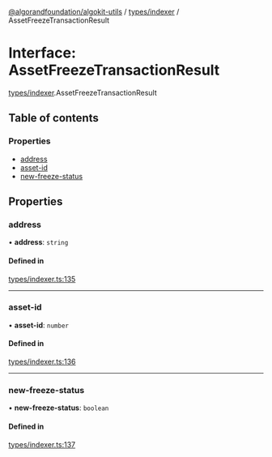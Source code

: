 [@algorandfoundation/algokit-utils](../README.md) / [types/indexer](../modules/types_indexer.md) / AssetFreezeTransactionResult

# Interface: AssetFreezeTransactionResult

[types/indexer](../modules/types_indexer.md).AssetFreezeTransactionResult

## Table of contents

### Properties

- [address](types_indexer.AssetFreezeTransactionResult.md#address)
- [asset-id](types_indexer.AssetFreezeTransactionResult.md#asset-id)
- [new-freeze-status](types_indexer.AssetFreezeTransactionResult.md#new-freeze-status)

## Properties

### address

• **address**: `string`

#### Defined in

[types/indexer.ts:135](https://github.com/algorandfoundation/algokit-utils-ts/blob/600c806/src/types/indexer.ts#L135)

___

### asset-id

• **asset-id**: `number`

#### Defined in

[types/indexer.ts:136](https://github.com/algorandfoundation/algokit-utils-ts/blob/600c806/src/types/indexer.ts#L136)

___

### new-freeze-status

• **new-freeze-status**: `boolean`

#### Defined in

[types/indexer.ts:137](https://github.com/algorandfoundation/algokit-utils-ts/blob/600c806/src/types/indexer.ts#L137)
